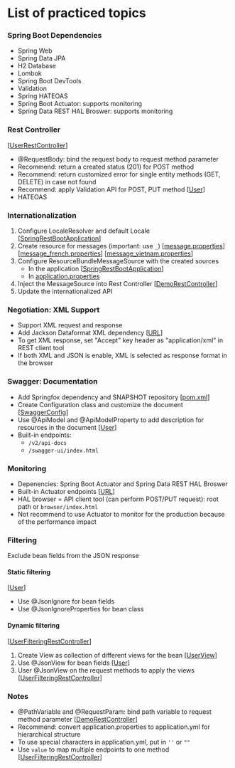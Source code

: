 # List of practiced topics

### Spring Boot Dependencies
- Spring Web
- Spring Data JPA
- H2 Database
- Lombok
- Spring Boot DevTools
- Validation
- Spring HATEOAS
- Spring Boot Actuator: supports monitoring
- Spring Data REST HAL Broswer: supports monitoring

### Rest Controller
[[UserRestController]()]
- @RequestBody: bind the request body to request method parameter 
- Recommend: return a created status (201) for POST method 
- Recommend: return customized error for single entity methods (GET, DELETE) in case not found
- Recommend: apply Validation API for POST, PUT method 
[[User]()]
- HATEOAS

### Internationalization
1. Configure LocaleResolver and default Locale 
[[SpringRestBootApplication]()]
2. Create resource for messages (important: use ```_```) 
[[message.properties]()] [[message_french.properties]()] [[message_vietnam.properties]()]
3. Configure ResourceBundleMessageSource with the created sources 
   - In the application 
[[SpringRestBootApplication]()]
   - In 
[application.properties]()
4. Inject the MessageSource into Rest Controller 
[[DemoRestController]()]
5. Update the internationalized API

### Negotiation: XML Support
- Support XML request and response
- Add Jackson Dataformat XML dependency 
[[URL](https://mvnrepository.com/artifact/com.fasterxml.jackson.dataformat/jackson-dataformat-xml)]
- To get XML response, set "Accept" key header as "application/xml" in REST client tool
- If both XML and JSON is enable, XML is selected as response format in the browser

### Swagger: Documentation
- Add Springfox dependency and SNAPSHOT repository 
[[pom.xml]()]
- Create Configuration class and customize the document 
[[SwaggerConfig]()]
- Use @ApiModel and @ApiModelProperty to add description for resources in the document 
[[User]()]
- Built-in endpoints:
  - ```/v2/api-docs```
  - ```/swagger-ui/index.html```

### Monitoring
- Depenencies: Spring Boot Actuator and Spring Data REST HAL Broswer
- Built-in Actuator endpoints 
[[URL](https://docs.spring.io/spring-boot/docs/current/reference/html/production-ready-features.html)]
- HAL browser = API client tool (can perform POST/PUT request): root path or ```browser/index.html```
- Not recommend to use Actuator to monitor for the production because of the performance impact

### Filtering
Exclude bean fields from the JSON response
#### Static filtering
[[User]()]
- Use @JsonIgnore for bean fields
- Use @JsonIgnoreProperties for bean class

#### Dynamic filtering
[[UserFilteringRestController]()]
1. Create View as collection of different views for the bean 
[[UserView]()]
2. Use @JsonView for bean fields 
[[User]()]
3. User @JsonView on the request methods to apply the views 
[[UserFilteringRestController]()]

### Notes
- @PathVariable and @RequestParam: bind path variable to request method parameter 
[[DemoRestController]()]
- Recommend: convert application.properties to application.yml for hierarchical structure
- To use special characters in application.yml, put in ```''``` or ```""```
- Use ```value``` to map multiple endpoints to one method 
[[UserFilteringRestController]()]


